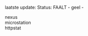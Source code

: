 laatste update: 
Status: FAALT - geel - 
<div class="service R">nexus</div><div class="service Y">microstation</div><div class="service R">httpstat</div>